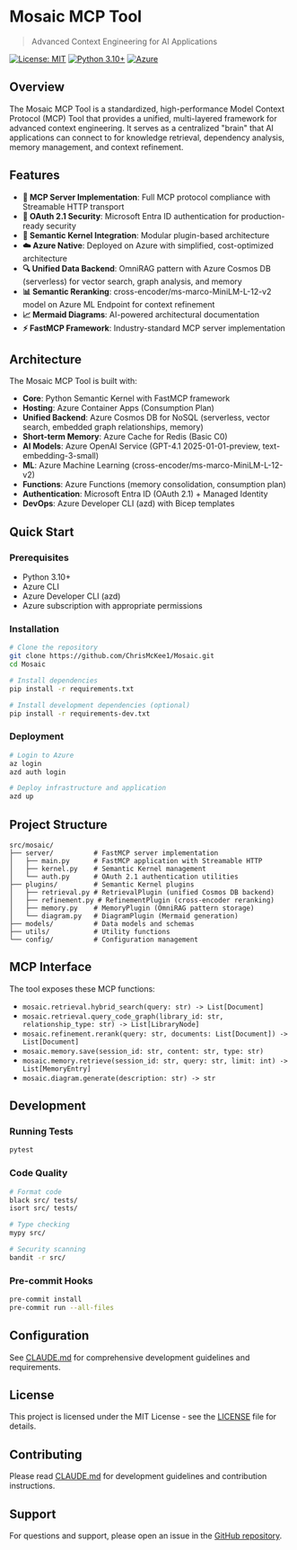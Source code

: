 # Mosaic MCP Tool

> Advanced Context Engineering for AI Applications

[![License: MIT](https://img.shields.io/badge/License-MIT-yellow.svg)](https://opensource.org/licenses/MIT)
[![Python 3.10+](https://img.shields.io/badge/python-3.10+-blue.svg)](https://www.python.org/downloads/)
[![Azure](https://img.shields.io/badge/Azure-Native-blue)](https://azure.microsoft.com/)

## Overview

The Mosaic MCP Tool is a standardized, high-performance Model Context Protocol (MCP) Tool that provides a unified, multi-layered framework for advanced context engineering. It serves as a centralized "brain" that AI applications can connect to for knowledge retrieval, dependency analysis, memory management, and context refinement.

## Features

- **🚀 MCP Server Implementation**: Full MCP protocol compliance with Streamable HTTP transport
- **🔐 OAuth 2.1 Security**: Microsoft Entra ID authentication for production-ready security
- **🧠 Semantic Kernel Integration**: Modular plugin-based architecture
- **☁️ Azure Native**: Deployed on Azure with simplified, cost-optimized architecture
- **🔍 Unified Data Backend**: OmniRAG pattern with Azure Cosmos DB (serverless) for vector search, graph analysis, and memory
- **📊 Semantic Reranking**: cross-encoder/ms-marco-MiniLM-L-12-v2 model on Azure ML Endpoint for context refinement
- **📈 Mermaid Diagrams**: AI-powered architectural documentation
- **⚡ FastMCP Framework**: Industry-standard MCP server implementation

## Architecture

The Mosaic MCP Tool is built with:

- **Core**: Python Semantic Kernel with FastMCP framework
- **Hosting**: Azure Container Apps (Consumption Plan)
- **Unified Backend**: Azure Cosmos DB for NoSQL (serverless, vector search, embedded graph relationships, memory)
- **Short-term Memory**: Azure Cache for Redis (Basic C0)
- **AI Models**: Azure OpenAI Service (GPT-4.1 2025-01-01-preview, text-embedding-3-small)
- **ML**: Azure Machine Learning (cross-encoder/ms-marco-MiniLM-L-12-v2)
- **Functions**: Azure Functions (memory consolidation, consumption plan)
- **Authentication**: Microsoft Entra ID (OAuth 2.1) + Managed Identity
- **DevOps**: Azure Developer CLI (azd) with Bicep templates

## Quick Start

### Prerequisites

- Python 3.10+
- Azure CLI
- Azure Developer CLI (azd)
- Azure subscription with appropriate permissions

### Installation

```bash
# Clone the repository
git clone https://github.com/ChrisMcKee1/Mosaic.git
cd Mosaic

# Install dependencies
pip install -r requirements.txt

# Install development dependencies (optional)
pip install -r requirements-dev.txt
```

### Deployment

```bash
# Login to Azure
az login
azd auth login

# Deploy infrastructure and application
azd up
```

## Project Structure

```
src/mosaic/
├── server/          # FastMCP server implementation
│   ├── main.py      # FastMCP application with Streamable HTTP
│   ├── kernel.py    # Semantic Kernel management
│   └── auth.py      # OAuth 2.1 authentication utilities
├── plugins/         # Semantic Kernel plugins
│   ├── retrieval.py # RetrievalPlugin (unified Cosmos DB backend)
│   ├── refinement.py # RefinementPlugin (cross-encoder reranking)
│   ├── memory.py    # MemoryPlugin (OmniRAG pattern storage)
│   └── diagram.py   # DiagramPlugin (Mermaid generation)
├── models/          # Data models and schemas
├── utils/           # Utility functions
└── config/          # Configuration management
```

## MCP Interface

The tool exposes these MCP functions:

- `mosaic.retrieval.hybrid_search(query: str) -> List[Document]`
- `mosaic.retrieval.query_code_graph(library_id: str, relationship_type: str) -> List[LibraryNode]`
- `mosaic.refinement.rerank(query: str, documents: List[Document]) -> List[Document]`
- `mosaic.memory.save(session_id: str, content: str, type: str)`
- `mosaic.memory.retrieve(session_id: str, query: str, limit: int) -> List[MemoryEntry]`
- `mosaic.diagram.generate(description: str) -> str`

## Development

### Running Tests

```bash
pytest
```

### Code Quality

```bash
# Format code
black src/ tests/
isort src/ tests/

# Type checking
mypy src/

# Security scanning
bandit -r src/
```

### Pre-commit Hooks

```bash
pre-commit install
pre-commit run --all-files
```

## Configuration

See [CLAUDE.md](./CLAUDE.md) for comprehensive development guidelines and requirements.

## License

This project is licensed under the MIT License - see the [LICENSE](LICENSE) file for details.

## Contributing

Please read [CLAUDE.md](./CLAUDE.md) for development guidelines and contribution instructions.

## Support

For questions and support, please open an issue in the [GitHub repository](https://github.com/ChrisMcKee1/Mosaic/issues).